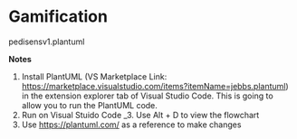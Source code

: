 # Gamification

pedisensv1.plantuml


**Notes**
1. Install PlantUML (VS Marketplace Link: https://marketplace.visualstudio.com/items?itemName=jebbs.plantuml) in the extension explorer tab of Visual Studio Code. This is going to allow you to run the PlantUML code. 
2. Run on Visual Stuido Code
_3. Use Alt + D to view the flowchart
4. Use https://plantuml.com/ as a reference to make changes

